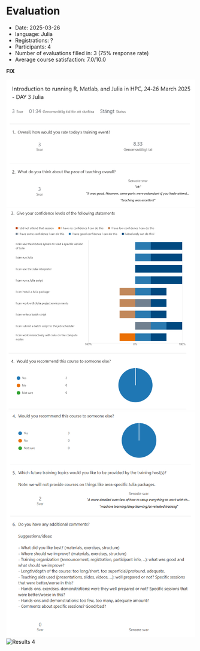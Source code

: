 # Evaluation

- Date: 2025-03-26
- language: Julia
- Registrations: ?
- Participants: 4
- Number of evaluations filled in: 3 (75% response rate)
- Average course satisfaction: 7.0/10.0

**FIX**

![Results 1](1.png)
![Results 2](2.png)
![Results 3](3.png)
![Results 4](4.png)
